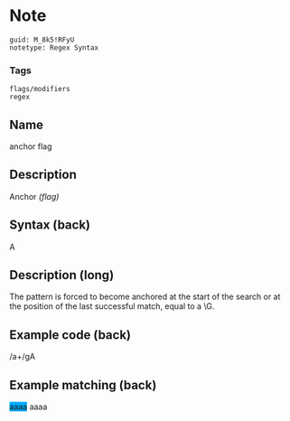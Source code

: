 # Note
```
guid: M_8k5!RFyU
notetype: Regex Syntax
```

### Tags
```
flags/modifiers
regex
```

## Name
anchor flag

## Description
Anchor <i>(flag)</i>

## Syntax (back)
<div>
  A
</div>

## Description (long)
The pattern is forced to become anchored at the start of the search or at the position of the last successful match, equal to a \G.

## Example code (back)
<div>
  /a+/gA
</div>

## Example matching (back)
<span style="background-color: rgb(0, 170, 255);">aaaa</span> aaaa
